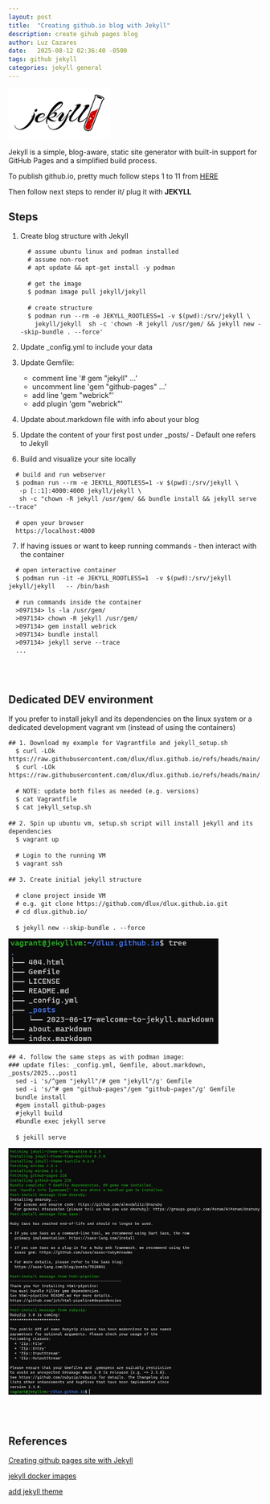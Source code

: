```yaml
---
layout: post
title:  "Creating github.io blog with Jekyll"
description: create gihub pages blog
author: Luz Cazares
date:   2025-08-12 02:36:40 -0500
tags: github jekyll
categories: jekyll general
---
```


<img src="/assets/2025/08/jekyll-01.png" alt="jekyll" style="width:40%;">
 
 Jekyll is a simple, blog-aware, static site generator with built-in support for GitHub Pages and a simplified build process.

 To publish github.io, pretty much follow steps 1 to 11 from [HERE](https://docs.github.com/en/pages/quickstart)

Then follow next steps to render it/ plug it with **JEKYLL**

## Steps

 1. Create blog structure with Jekyll

    ```
      # assume ubuntu linux and podman installed
      # assume non-root
      # apt update && apt-get install -y podman

      # get the image
      $ podman image pull jekyll/jekyll

      # create structure
      $ podman run --rm -e JEKYLL_ROOTLESS=1 -v $(pwd):/srv/jekyll \
        jekyll/jekyll  sh -c 'chown -R jekyll /usr/gem/ && jekyll new --skip-bundle . --force'
    ```

2. Update _config.yml to include your data
3. Update Gemfile:

    - comment line '# gem "jekyll" ...'
    - uncomment line 'gem "github-pages" ...'
    - add line 'gem "webrick"'
    - add plugin 'gem "webrick"'

4. Update about.markdown file with info about your blog
5. Update the content of your first post under _posts/ - Default one refers to Jekyll
6. Build and visualize your site locally

  ```
    # build and run webserver
    $ podman run --rm -e JEKYLL_ROOTLESS=1 -v $(pwd):/srv/jekyll \
     -p [::1]:4000:4000 jekyll/jekyll \
     sh -c "chown -R jekyll /usr/gem/ && bundle install && jekyll serve --trace"

    # open your browser
    https://localhost:4000
  ```

7. If having issues or want to keep running commands - then interact with the container

  ```
    # open interactive container
    $ podman run -it -e JEKYLL_ROOTLESS=1  -v $(pwd):/srv/jekyll  jekyll/jekyll   -- /bin/bash

    # run commands inside the container
    >097134> ls -la /usr/gem/
    >097134> chown -R jekyll /usr/gem/
    >097134> gem install webrick
    >097134> bundle install
    >097134> jekyll serve --trace
    ...
  ```

<br/><br/>
## Dedicated DEV environment

If you prefer to install jekyll and its dependencies on the linux system or a dedicated development vagrant vm (instead of using the containers)

  ```
  ## 1. Download my example for Vagrantfile and jekyll_setup.sh
    $ curl -LOk https://raw.githubusercontent.com/dlux/dlux.github.io/refs/heads/main/.devvagrant/Vagrantfile
    $ curl -LOk https://raw.githubusercontent.com/dlux/dlux.github.io/refs/heads/main/.devvagrant/jekyll_setup.sh

    # NOTE: update both files as needed (e.g. versions)
    $ cat Vagrantfile
    $ cat jekyll_setup.sh

  ## 2. Spin up ubuntu vm, setup.sh script will install jekyll and its dependencies
    $ vagrant up

    # Login to the running VM
    $ vagrant ssh

  ## 3. Create initial jekyll structure

    # clone project inside VM
    # e.g. git clone https://github.com/dlux/dlux.github.io.git
    # cd dlux.github.io/

    $ jekyll new --skip-bundle . --force
  ```

  ![tree](/assets/2025/08/img1.jpg?raw=true "initial structure")

  ```
  ## 4. follow the same steps as with podman image:
  ### update files: _config.yml, Gemfile, about.markdown, _posts/2025...post1
    sed -i 's/^gem "jekyll"/# gem "jekyll"/g' Gemfile
    sed -i 's/^# gem "github-pages"/gem "github-pages"/g' Gemfile
    bundle install
    #gem install github-pages
    #jekyll build
    #bundle exec jekyll serve

    $ jekill serve
  ```

  ![tree](/assets/2025/08/img2.jpg?raw=true "build output")

<br/><br/>

## References

[Creating github pages site with Jekyll](https://docs.github.com/en/pages/setting-up-a-github-pages-site-with-jekyll/creating-a-github-pages-site-with-jekyll)

[jekyll docker images](https://github.com/envygeeks/jekyll-docker/blob/master/README.md)

[add jekyll theme](https://docs.github.com/en/pages/setting-up-a-github-pages-site-with-jekyll/adding-a-theme-to-your-github-pages-site-using-jekyll)
